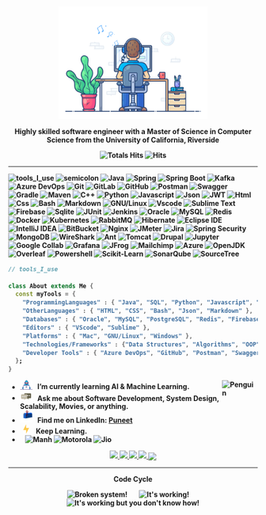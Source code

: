 <div align="center" width="50">

<img src="https://github.com/puneetsinghania/puneetsinghania/blob/main/images/dev-working_rounded.gif?raw=true" href="https://github.com/puneetsinghania" alt="Puneet"  width="60%"/><br> 
  
<p><strong>Highly skilled software engineer with a Master of Science in Computer Science from the University of California, Riverside

<br>


![Totals Hits](https://komarev.com/ghpvc/?username=puneetsinghania&style=flat&color=orange&label=PROFILE+VIEWS)
![Hits](https://hits.seeyoufarm.com/api/count/incr/badge.svg?url=https%3A%2F%2Fgithub.com%2Fpuneetsinghania&count_bg=%2379C83D&title_bg=%23555555&icon=mediafire.svg&icon_color=%23E7E7E7&title=HITS&edge_flat=false)
<br>
</div>

<hr></hr>

![tools_I_use](https://img.shields.io/badge/-%F0%9F%9A%80%20Tools%20I%20use-orange)
![semicolon](https://img.shields.io/badge/-%3A-orange)
![Java](https://img.shields.io/badge/Java-ED8B00?style=for-the-badge&logo=openjdk&logoColor=white)
![Spring](https://img.shields.io/badge/Spring-6DB33F?style=for-the-badge&logo=spring&logoColor=white)
![Spring Boot](https://img.shields.io/badge/Spring%20Boot-6DB33F.svg?style=for-the-badge&logo=Spring-Boot&logoColor=white)
![Kafka](https://img.shields.io/badge/Apache%20Kafka-231F20.svg?style=for-the-badge&logo=Apache-Kafka&logoColor=white)
![Azure DevOps](https://img.shields.io/badge/azure-%230072C6.svg?style=for-the-badge&logo=azure-devops&logoColor=white)
![Git](https://img.shields.io/badge/Git-F05032.svg?style=for-the-badge&logo=Git&logoColor=white)
![GitLab](https://img.shields.io/badge/GitLab-FC6D26.svg?style=for-the-badge&logo=GitLab&logoColor=white)
![GitHub](https://img.shields.io/badge/GitHub-100000?style=for-the-badge&logo=github&logoColor=white)
![Postman](https://img.shields.io/badge/Postman-FF6C37.svg?style=for-the-badge&logo=Postman&logoColor=white)
![Swagger](https://img.shields.io/badge/Swagger-85EA2D.svg?style=for-the-badge&logo=Swagger&logoColor=black)
![Gradle](https://img.shields.io/badge/Gradle-02303A.svg?style=for-the-badge&logo=Gradle&logoColor=white)
![Maven](https://img.shields.io/badge/Apache%20Maven-C71A36.svg?style=for-the-badge&logo=Apache-Maven&logoColor=white)
![C++](https://img.shields.io/badge/C%2B%2B-00599C?style=flat&logo=c%2B%2B&logoColor=white)
![Python](https://img.shields.io/badge/Python-FFD43B?style=flat&logo=python&logoColor=darkgreen)
![Javascript](https://img.shields.io/badge/JavaScript-323330?style=flat&logo=javascript&logoColor=F7DF1E)
![Json](https://img.shields.io/badge/JSON-000000.svg?style=for-the-badge&logo=JSON&logoColor=white)
![JWT](https://img.shields.io/badge/JSON%20Web%20Tokens-000000.svg?style=for-the-badge&logo=JSON-Web-Tokens&logoColor=white)
![Html](https://img.shields.io/badge/HTML5-E34F26?style=flat&logo=html5&logoColor=white)
![Css](https://img.shields.io/badge/CSS3-1572B6?style=flat&logo=css3&logoColor=white)
![Bash](https://img.shields.io/badge/GNU%20Bash-4EAA25?style=flat&logo=GNU%20Bash&logoColor=white)
![Markdown](https://img.shields.io/badge/Markdown-000000?style=flat&logo=markdown&logoColor=white)
![GNU/Linux](https://img.shields.io/badge/Linux-FCC624?style=flat&logo=linux&logoColor=black)
![Vscode](https://img.shields.io/badge/Visual_Studio_Code-0078D4?style=flat&logo=visual%20studio%20code&logoColor=white)
![Sublime Text](https://img.shields.io/badge/sublime_text-%23575757.svg?&style=flat&logo=sublime-text&logoColor=important)
![Firebase](https://img.shields.io/badge/firebase-ffca28?style=flat&logo=firebase&logoColor=black)
![Sqlite](https://img.shields.io/badge/SQLite-07405E?style=flat&logo=sqlite&logoColor=white)
![JUnit](https://img.shields.io/badge/JUnit5-25A162.svg?style=for-the-badge&logo=JUnit5&logoColor=white)
![Jenkins](https://img.shields.io/badge/Jenkins-D24939.svg?style=for-the-badge&logo=Jenkins&logoColor=white)
![Oracle](https://img.shields.io/badge/Oracle-F80000.svg?style=for-the-badge&logo=Oracle&logoColor=white)
![MySQL](https://img.shields.io/badge/MySQL-4479A1.svg?style=for-the-badge&logo=MySQL&logoColor=white)
![Redis](https://img.shields.io/badge/Redis-DC382D.svg?style=for-the-badge&logo=Redis&logoColor=white)
![Docker](https://img.shields.io/badge/Docker-2496ED.svg?style=for-the-badge&logo=Docker&logoColor=white)
![Kubernetes](https://img.shields.io/badge/Kubernetes-326CE5.svg?style=for-the-badge&logo=Kubernetes&logoColor=white)
![RabbitMQ](https://img.shields.io/badge/RabbitMQ-FF6600.svg?style=for-the-badge&logo=RabbitMQ&logoColor=white)
![Hibernate](https://img.shields.io/badge/Hibernate-59666C.svg?style=for-the-badge&logo=Hibernate&logoColor=white)
![Eclipse IDE](https://img.shields.io/badge/Eclipse%20IDE-2C2255.svg?style=for-the-badge&logo=Eclipse-IDE&logoColor=white)
![IntelliJ IDEA](https://img.shields.io/badge/IntelliJ%20IDEA-000000.svg?style=for-the-badge&logo=IntelliJ-IDEA&logoColor=white)
![BitBucket](https://img.shields.io/badge/Bitbucket-0052CC.svg?style=for-the-badge&logo=Bitbucket&logoColor=white)
![Nginx](https://img.shields.io/badge/NGINX-009639.svg?style=for-the-badge&logo=NGINX&logoColor=white)
![JMeter](https://img.shields.io/badge/Apache%20JMeter-D22128.svg?style=for-the-badge&logo=Apache-JMeter&logoColor=white)
![Jira](https://img.shields.io/badge/Jira-0052CC.svg?style=for-the-badge&logo=Jira&logoColor=white)
![Spring Security](https://img.shields.io/badge/Spring%20Security-6DB33F.svg?style=for-the-badge&logo=Spring-Security&logoColor=white)
![MongoDB](https://img.shields.io/badge/MongoDB-47A248.svg?style=for-the-badge&logo=MongoDB&logoColor=white)
![WireShark](https://img.shields.io/badge/Wireshark-1679A7.svg?style=for-the-badge&logo=Wireshark&logoColor=white)
![Ant](https://img.shields.io/badge/Apache%20Ant-A81C7D.svg?style=for-the-badge&logo=Apache-Ant&logoColor=white)
![Tomcat](https://img.shields.io/badge/Apache%20Tomcat-F8DC75.svg?style=for-the-badge&logo=Apache-Tomcat&logoColor=black)
![Drupal](https://img.shields.io/badge/Drupal-0678BE.svg?style=for-the-badge&logo=Drupal&logoColor=white)
![Jupyter](https://img.shields.io/badge/Jupyter-F37626.svg?style=for-the-badge&logo=Jupyter&logoColor=white)
![Google Collab](https://img.shields.io/badge/Google%20Colab-F9AB00.svg?style=for-the-badge&logo=Google-Colab&logoColor=white)
![Grafana](https://img.shields.io/badge/Grafana-F46800.svg?style=for-the-badge&logo=Grafana&logoColor=white)
![JFrog](https://img.shields.io/badge/JFrog-40BE46.svg?style=for-the-badge&logo=JFrog&logoColor=white)
![Mailchimp](https://img.shields.io/badge/MailChimp-FFE01B.svg?style=for-the-badge&logo=MailChimp&logoColor=black)
![Azure](https://img.shields.io/badge/Microsoft%20Azure-0078D4.svg?style=for-the-badge&logo=Microsoft-Azure&logoColor=white)
![OpenJDK](https://img.shields.io/badge/OpenJDK-000000.svg?style=for-the-badge&logo=OpenJDK&logoColor=white)
![Overleaf](https://img.shields.io/badge/Overleaf-47A141.svg?style=for-the-badge&logo=Overleaf&logoColor=white)
![Powershell](https://img.shields.io/badge/PowerShell-5391FE.svg?style=for-the-badge&logo=PowerShell&logoColor=white)
![Scikit-Learn](https://img.shields.io/badge/scikitlearn-F7931E.svg?style=for-the-badge&logo=scikit-learn&logoColor=white)
![SonarQube](https://img.shields.io/badge/SonarQube-4E9BCD.svg?style=for-the-badge&logo=SonarQube&logoColor=white)
![SourceTree](https://img.shields.io/badge/Sourcetree-0052CC.svg?style=for-the-badge&logo=Sourcetree&logoColor=white)

```dart
// tools_I_use

class About extends Me { 
  const myTools = {  
    "ProgrammingLanguages" : { "Java", "SQL", "Python", "Javascript", "C++" },
    "OtherLanguages" : { "HTML", "CSS", "Bash", "Json", "Markdown" },
    "Databases" : { "Oracle", "MySQL", "PostgreSQL", "Redis", "Firebase", "Sqlite" },
    "Editors" : { "VScode", "Sublime" },
    "Platforms" : { "Mac", "GNU/Linux", "Windows" },
    "Technologies/Frameworks" : {"Data Structures", "Algorithms", "OOP", "REST", "Spring Boot", "Kafka", "Microservices", "Git", "Gradle", "Maven", "JPA", "JUnit", "TestNG", "Linux", "Jenkins", "Drupal", "ArcGIS", "ArcGIS Storymaps", "MailChimp"},
    "Developer Tools" : { "Azure DevOps", "GitHub", "Postman", "Swagger", "MySql Workbench", "Visual Studio Code", "IntelliJ", "Eclipse"}
  };
}
```

-  <img alt="GIF" src="https://github.com/puneetsinghania/puneetsinghania/blob/main/images/Developer.gif" width="25" /> &nbsp; I’m currently learning **AI & Machine Learning**. <img align="right" src="https://raw.githubusercontent.com/Tarikul-Islam-Anik/Animated-Fluent-Emojis/master/Emojis/Animals/Penguin.png" alt="Penguin" width="15%" /><br>
- <img src="https://github.com/puneetsinghania/puneetsinghania/blob/main/images/message.gif?raw=true" width="25" />&nbsp;&nbsp; Ask me about **Software Development, System Design, Scalability, Movies, or anything**. <br>
- <img src="https://github.com/puneetsinghania/puneetsinghania/blob/main/images/letterbox.gif?raw=true" width="25" /> &nbsp; Find me on LinkedIn: **[Puneet](https://www.linkedin.com/in/puneet-singhania)**<br>
- &nbsp;&nbsp;<img src="https://github.com/puneetsinghania/puneetsinghania/blob/main/images/lightning.gif?raw=true" width="12" />&nbsp;&nbsp;&nbsp;&nbsp;Keep Learning.<br>
- &nbsp;&nbsp; ![Manh](https://img.shields.io/badge/Manh-blue.svg?style=for-the-badge&logo=&logoColor) ![Motorola](https://img.shields.io/badge/Motorola-E1140A.svg?style=for-the-badge&logo=Motorola&logoColor=white) ![Jio](https://img.shields.io/badge/Reliance%20Industries%20Limited-D1AB66.svg?style=for-the-badge&logo=Reliance-Industries-Limited&logoColor=white) <br>

<div align="center" >
<a  href="https://github.com/puneetsinghania">

<img src="http://github-profile-summary-cards.vercel.app/api/cards/stats?username=puneetsinghania&theme=chartreuse_dark" width="32.5%">
<img src="http://github-profile-summary-cards.vercel.app/api/cards/repos-per-language?username=puneetsinghania&theme=chartreuse_dark" width="32.5%">
<img src="http://github-profile-summary-cards.vercel.app/api/cards/most-commit-language?username=puneetsinghania&theme=chartreuse_dark" width="32.5%">
<img src="http://github-profile-summary-cards.vercel.app/api/cards/productive-time?username=puneetsinghania&theme=chartreuse_dark&utcOffset=8" width="32.5%">
<img align="center" src="http://github-profile-summary-cards.vercel.app/api/cards/profile-details?username=puneetsinghania&theme=chartreuse_dark" >

</a>
  
<hr></hr>

**Code Cycle**<br>

<img src="https://raw.githubusercontent.com/Tarikul-Islam-Anik/Animated-Fluent-Emojis/master/Emojis/Smilies/Face%20with%20Spiral%20Eyes.png" width="10%" alt="Broken system!"/>
&nbsp;&nbsp;&nbsp;&nbsp;&nbsp;
<img src="https://raw.githubusercontent.com/Tarikul-Islam-Anik/Animated-Fluent-Emojis/master/Emojis/Smilies/Relieved%20Face.png" width="10%" alt="It's working!"/>
&nbsp;&nbsp;&nbsp;&nbsp;&nbsp;
<img src="https://raw.githubusercontent.com/Tarikul-Islam-Anik/Animated-Fluent-Emojis/master/Emojis/Smilies/Astonished%20Face.png" width="10%" alt="It's working but you don't know how!"/><br>


<!--img src="https://github.com/puneetsinghania/puneetsinghania/blob/main/images/this_page_is.gif?raw=true"  width="40%"/-->

</div>
